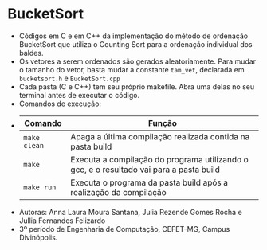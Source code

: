 # BucketSort
* Códigos em C e em C++ da implementação do método de ordenação BucketSort que utiliza o Counting Sort para a ordenação individual dos baldes.
* Os vetores a serem ordenados são gerados aleatoriamente. Para mudar o tamanho do vetor, basta mudar a constante `tam_vet`, declarada em `bucketsort.h` e `BucketSort.cpp`
* Cada pasta (C e C++) tem seu próprio makefile. Abra uma delas no seu terminal antes de executar o código.
* Comandos de execução:
*   | Comando                |  Função                                                                                           |                     
    | -----------------------| ------------------------------------------------------------------------------------------------- |
    |  `make clean`          | Apaga a última compilação realizada contida na pasta build                                        |
    |  `make`                | Executa a compilação do programa utilizando o gcc, e o resultado vai para a pasta build           |
    |  `make run`            | Executa o programa da pasta build após a realização da compilação                                 |
* Autoras: Anna Laura Moura Santana, Julia Rezende Gomes Rocha e Jullia Fernandes Felizardo 
* 3º período de Engenharia de Computação, CEFET-MG, Campus Divinópolis.
